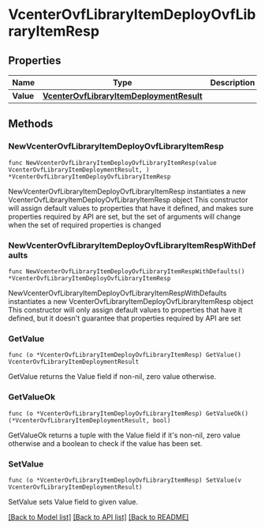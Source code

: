 # VcenterOvfLibraryItemDeployOvfLibraryItemResp

## Properties

Name | Type | Description | Notes
------------ | ------------- | ------------- | -------------
**Value** | [**VcenterOvfLibraryItemDeploymentResult**](VcenterOvfLibraryItemDeploymentResult.md) |  | 

## Methods

### NewVcenterOvfLibraryItemDeployOvfLibraryItemResp

`func NewVcenterOvfLibraryItemDeployOvfLibraryItemResp(value VcenterOvfLibraryItemDeploymentResult, ) *VcenterOvfLibraryItemDeployOvfLibraryItemResp`

NewVcenterOvfLibraryItemDeployOvfLibraryItemResp instantiates a new VcenterOvfLibraryItemDeployOvfLibraryItemResp object
This constructor will assign default values to properties that have it defined,
and makes sure properties required by API are set, but the set of arguments
will change when the set of required properties is changed

### NewVcenterOvfLibraryItemDeployOvfLibraryItemRespWithDefaults

`func NewVcenterOvfLibraryItemDeployOvfLibraryItemRespWithDefaults() *VcenterOvfLibraryItemDeployOvfLibraryItemResp`

NewVcenterOvfLibraryItemDeployOvfLibraryItemRespWithDefaults instantiates a new VcenterOvfLibraryItemDeployOvfLibraryItemResp object
This constructor will only assign default values to properties that have it defined,
but it doesn't guarantee that properties required by API are set

### GetValue

`func (o *VcenterOvfLibraryItemDeployOvfLibraryItemResp) GetValue() VcenterOvfLibraryItemDeploymentResult`

GetValue returns the Value field if non-nil, zero value otherwise.

### GetValueOk

`func (o *VcenterOvfLibraryItemDeployOvfLibraryItemResp) GetValueOk() (*VcenterOvfLibraryItemDeploymentResult, bool)`

GetValueOk returns a tuple with the Value field if it's non-nil, zero value otherwise
and a boolean to check if the value has been set.

### SetValue

`func (o *VcenterOvfLibraryItemDeployOvfLibraryItemResp) SetValue(v VcenterOvfLibraryItemDeploymentResult)`

SetValue sets Value field to given value.



[[Back to Model list]](../README.md#documentation-for-models) [[Back to API list]](../README.md#documentation-for-api-endpoints) [[Back to README]](../README.md)


